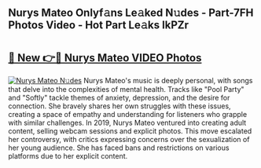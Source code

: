## Nurys Mateo Onlyf𝚊ns Le𝚊ked N𝚞des - Part-7FH Photos Video - Hot Part Le𝚊ks IkPZr

# <h2><a href="http://ab76340.deff.icu/?id=Nurys+Mateo">🔗 New 👉🔴 Nurys Mateo VIDEO Photos</a></h2>

[![Nurys Mateo N𝚞des](https://i.imgur.com/rIISA9y.gif)](http://ab76340.deff.icu/?id=Nurys+Mateo)
Nurys Mateo's music is deeply personal, with songs that delve into the complexities of mental health. Tracks like "Pool Party" and "Softly" tackle themes of anxiety, depression, and the desire for connection. She bravely shares her own struggles with these issues, creating a space of empathy and understanding for listeners who grapple with similar challenges. In 2019, Nurys Mateo ventured into creating adult content, selling webcam sessions and explicit photos. This move escalated her controversy, with critics expressing concerns over the sexualization of her young audience. She has faced bans and restrictions on various platforms due to her explicit content.
